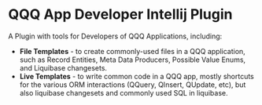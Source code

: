 # QQQ App Developer Intellij Plugin

A Plugin with tools for Developers of QQQ Applications, including:
* **File Templates** - to create commonly-used files in a QQQ application,
such as Record Entities, Meta Data Producers, Possible Value Enums, and
Liquibase changesets.
* **Live Templates** - to write common code in a QQQ app, mostly shortcuts
for the various ORM interactions (QQuery, QInsert, QUpdate, etc), but also
liquibase changesets and commonly used SQL in liquibase.

